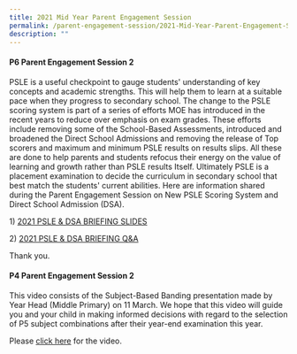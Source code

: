 ```yaml
---
title: 2021 Mid Year Parent Engagement Session
permalink: /parent-engagement-session/2021-Mid-Year-Parent-Engagement-Session/
description: ""
---
```

#### **P6 Parent Engagement Session 2**


PSLE is a useful checkpoint to gauge students' understanding of key concepts and academic strengths. This will help them to learn at a suitable pace when they progress to secondary school. The change to the PSLE scoring system is part of a series of efforts MOE has introduced in the recent years to reduce over emphasis on exam grades. These efforts include removing some of the School-Based Assessments, introduced and broadened the Direct School Admissions and removing the release of Top scorers and maximum and minimum PSLE results on results slips. All these are done to help parents and students refocus their energy on the value of learning and growth rather than PSLE results Itself. Ultimately PSLE is a placement examination to decide the curriculum in secondary school that best match the students' current abilities. Here are information shared during the Parent Engagement Session on New PSLE Scoring System and Direct School Admission (DSA). 

  

1) [2021 PSLE & DSA BRIEFING SLIDES](/files/Resource%20for%20Parents/Parent%20Engagement%20Session/2021%20Mid%20Year%20Prt%20Engage%20Ses/2021%20PSLE%20%20DSA%20BRIEFING%20SLIDES.pdf)

2) [2021 PSLE & DSA BRIEFING Q&A](/files/Resource%20for%20Parents/Parent%20Engagement%20Session/2021%20Mid%20Year%20Prt%20Engage%20Ses/2021%20PSLE%20%20DSA%20BRIEFING%20QA.pdf)

  

Thank you. 

#### **P4 Parent Engagement Session 2**


This video consists of the Subject-Based Banding presentation made by Year Head (Middle Primary) on 11 March. We hope that this video will guide you and your child in making informed decisions with regard to the selection of P5 subject combinations after their year-end examination this year.  
  
Please [click here](https://fuhuapri-moe-edu-sg-admin.cwp.sg/qql/slot/u1029/2021%20P4%20Parents%20Engagement%20Session%202_Subject%20Based%20Banding.mp4) for the video.